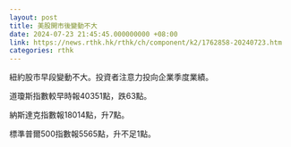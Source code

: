 ```yaml
---
layout: post
title: 美股開市後變動不大
date: 2024-07-23 21:45:45.000000000 +08:00
link: https://news.rthk.hk/rthk/ch/component/k2/1762858-20240723.htm
categories: rthk
---
```


紐約股市早段變動不大。投資者注意力投向企業季度業績。

道瓊斯指數較早時報40351點，跌63點。

納斯達克指數報18014點，升7點。

標準普爾500指數報5565點，升不足1點。
